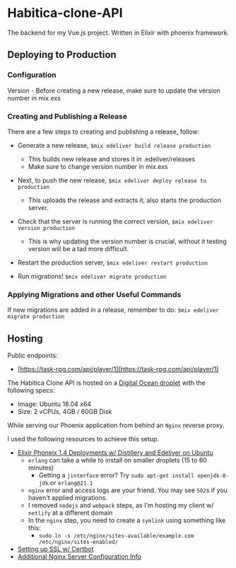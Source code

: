 # Habitica-clone-API

The backend for my Vue.js project.  Written in Elixir with phoenix framework.

## Deploying to Production

### Configuration

Version - Before creating a new release, make sure to update the version number
in mix.exs

### Creating and Publishing a Release

There are a few steps to creating and publishing a release, follow:

  - Generate a new release, `$mix edeliver build release production`
    - This builds new release and stores it in .edeliver/releases
    - Make sure to change version number in mix.exs

  - Next, to push the new release, `$mix edeliver deploy release to production`
  
    - This uploads the release and extracts it, also starts the production server.

  - Check that the server is running the correct version, `$mix edeliver version production`
  
    - This is why updating the version number is crucial, without it testing version will 
    be a tad more difficult.
  
  - Restart the production server, `$mix edeliver restart production`

  - Run migrations!  `$mix edeliver migrate production`

### Applying Migrations and other Useful Commands

If new migrations are added in a release, remember to do: `$mix edeliver migrate production`

## Hosting

Public endpoints:

- [https://task-rpg.com/api/player/1](https://task-rpg.com/api/player/1)

The Habitica Clone API is hosted on a [Digital Ocean droplet][do-droplet] with the following specs:

- Image: Ubuntu 18.04 x64
- Size: 2 vCPUs, 4GB / 60GB Disk

While serving our Phoenix application from behind an `Nginx` reverse proxy.

I used the following resources to achieve this setup. 

- [Elixir Phoneix 1.4 Deployments w/ Distillery and Edeliver on Ubuntu][how-to-deploy]
    - `erlang` can take a while to install on smaller droplets (15 to 60 minutes)
        - Getting a `jinterface` error? Try `sudo apt-get install openjdk-8-jdk` or `erlang@21.1`
    - `nginx` error and access logs are your friend. You may see `502`s if you haven't applied migrations.
    - I removed `nodejs` and `webpack` steps, as I'm hosting my client w/ `netlify` at a different domain
    - In the `nginx` step, you need to create a `symlink` using something like this:
        - `sudo ln -s /etc/nginx/sites-available/example.com /etc/nginx/sites-enabled/`
- [Setting up SSL w/ Certbot][certbot]
- [Additional Nginx Server Configuration Info][nginx]

<!--
  Links
-->

[do-droplet]: https://www.digitalocean.com/products/droplets/
[how-to-deploy]: https://devato.com/automate-elixir-phoenix-1-4-deployment-with-distillery-and-edeliver-on-ubuntu/
[certbot]: https://certbot.eff.org/lets-encrypt/ubuntubionic-nginx
[nginx]: https://www.digitalocean.com/community/tutorials/how-to-set-up-nginx-server-blocks-virtual-hosts-on-ubuntu-16-04